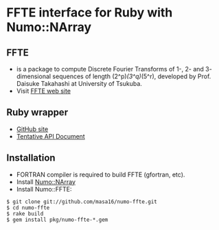 # FFTE interface for Ruby with Numo::NArray

## FFTE
* is a package to compute Discrete Fourier Transforms of
  1-, 2- and 3- dimensional sequences of length (2^p)*(3^q)*(5^r),
  developed by Prof. Daisuke Takahashi at University of Tsukuba.
* Visit [FFTE web site](http://www.ffte.jp/)

## Ruby wrapper
* [GitHub site](https://github.com/masa16/numo-ffte)
* [Tentative API Document](http://masa16.github.io/numo-ffte/ref/frames.html)

## Installation
* FORTRAN compiler is required to build FFTE (gfortran, etc).
* Install [Numo::NArray](https://github.com/masa16/numo-narray)
* Install Numo::FFTE:
```shell
$ git clone git://github.com/masa16/numo-ffte.git
$ cd numo-ffte
$ rake build
$ gem install pkg/numo-ffte-*.gem
```
